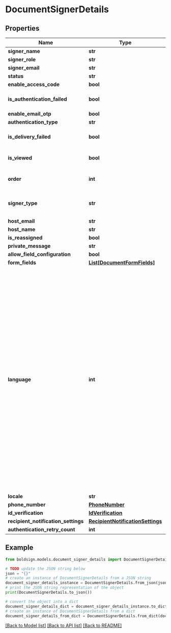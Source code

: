# DocumentSignerDetails


## Properties

Name | Type | Description | Notes
------------ | ------------- | ------------- | -------------
**signer_name** | **str** |  | [optional] 
**signer_role** | **str** |  | [optional] 
**signer_email** | **str** |  | [optional] 
**status** | **str** |  | [optional] 
**enable_access_code** | **bool** |  | [optional] 
**is_authentication_failed** | **bool** |  | [optional] [default to False]
**enable_email_otp** | **bool** |  | [optional] 
**authentication_type** | **str** |  | [optional] 
**is_delivery_failed** | **bool** |  | [optional] [default to False]
**is_viewed** | **bool** |  | [optional] [default to False]
**order** | **int** |  | [optional] [default to 0]
**signer_type** | **str** |  | [optional] [default to 'Signer']
**host_email** | **str** |  | [optional] 
**host_name** | **str** |  | [optional] 
**is_reassigned** | **bool** |  | [optional] 
**private_message** | **str** |  | [optional] 
**allow_field_configuration** | **bool** |  | [optional] 
**form_fields** | [**List[DocumentFormFields]**](DocumentFormFields.md) |  | [optional] 
**language** | **int** | &lt;p&gt;Description:&lt;/p&gt;&lt;ul&gt;&lt;li&gt;&lt;i&gt;0&lt;/i&gt; - None&lt;/li&gt;&lt;li&gt;&lt;i&gt;1&lt;/i&gt; - English&lt;/li&gt;&lt;li&gt;&lt;i&gt;2&lt;/i&gt; - Spanish&lt;/li&gt;&lt;li&gt;&lt;i&gt;3&lt;/i&gt; - German&lt;/li&gt;&lt;li&gt;&lt;i&gt;4&lt;/i&gt; - French&lt;/li&gt;&lt;li&gt;&lt;i&gt;5&lt;/i&gt; - Romanian&lt;/li&gt;&lt;li&gt;&lt;i&gt;6&lt;/i&gt; - Norwegian&lt;/li&gt;&lt;li&gt;&lt;i&gt;7&lt;/i&gt; - Bulgarian&lt;/li&gt;&lt;li&gt;&lt;i&gt;8&lt;/i&gt; - Italian&lt;/li&gt;&lt;li&gt;&lt;i&gt;9&lt;/i&gt; - Danish&lt;/li&gt;&lt;li&gt;&lt;i&gt;10&lt;/i&gt; - Polish&lt;/li&gt;&lt;li&gt;&lt;i&gt;11&lt;/i&gt; - Portuguese&lt;/li&gt;&lt;li&gt;&lt;i&gt;12&lt;/i&gt; - Czech&lt;/li&gt;&lt;li&gt;&lt;i&gt;13&lt;/i&gt; - Dutch&lt;/li&gt;&lt;li&gt;&lt;i&gt;14&lt;/i&gt; - Swedish&lt;/li&gt;&lt;li&gt;&lt;i&gt;15&lt;/i&gt; - Russian&lt;/li&gt;&lt;/ul&gt; | [optional] 
**locale** | **str** |  | [optional] 
**phone_number** | [**PhoneNumber**](PhoneNumber.md) |  | [optional] 
**id_verification** | [**IdVerification**](IdVerification.md) |  | [optional] 
**recipient_notification_settings** | [**RecipientNotificationSettings**](RecipientNotificationSettings.md) |  | [optional] 
**authentication_retry_count** | **int** |  | [optional] 

## Example

```python
from boldsign.models.document_signer_details import DocumentSignerDetails

# TODO update the JSON string below
json = "{}"
# create an instance of DocumentSignerDetails from a JSON string
document_signer_details_instance = DocumentSignerDetails.from_json(json)
# print the JSON string representation of the object
print(DocumentSignerDetails.to_json())

# convert the object into a dict
document_signer_details_dict = document_signer_details_instance.to_dict()
# create an instance of DocumentSignerDetails from a dict
document_signer_details_from_dict = DocumentSignerDetails.from_dict(document_signer_details_dict)
```
[[Back to Model list]](../README.md#documentation-for-models) [[Back to API list]](../README.md#documentation-for-api-endpoints) [[Back to README]](../README.md)


